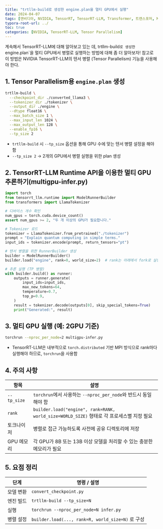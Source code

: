 ```yaml
---
title: "trtllm-build로 생성한 engine.plan을 멀티 GPU에서 실행"
date: 2024-04-07
tags: [엔비디아, NVIDIA, TensorRT, TensorRT-LLM, Transformer, 트랜스포머, Multi-GPU, 추론, Inference, 텐서 병렬, Tensor Parallelism, 스트리밍 디코딩]
typora-root-url: ../
toc: true
categories: [NVIDIA, TensorRT-LLM, Tensor Parallelism]
---
```




계속해서 TensorRT-LLM에 대해 알아보고 있는 데, trtllm-build`로 생성한 `engine.plan`을 멀티 GPU에서 병렬로 실행하는 방법에 대해 좀 더 알아보자! 참고로 이 방법은 NVIDIA TensorRT-LLM의 텐서 병렬 (Tensor Parallelism) 기능을 사용해야 한다.



## 1. Tensor Parallelism용 `engine.plan` 생성

```bash
trtllm-build \
  --checkpoint_dir ./converted_llama3 \
  --tokenizer_dir ./tokenizer \
  --output_dir ./engine \
  --dtype float16 \
  --max_batch_size 1 \
  --max_input_len 1024 \
  --max_output_len 128 \
  --enable_fp16 \
  --tp_size 2
```

* `trtllm-build` 시 `--tp_size` 옵션을 통해 GPU 수에 맞는 텐서 병렬 설정을 해야 함
* `--tp_size 2` → 2개의 GPU에서 병렬 실행을 위한 plan 생성



## 2. TensorRT-LLM Runtime API을 이용한 멀티 GPU 추론하기(multigpu-infer.py)

```python
import torch
from tensorrt_llm.runtime import ModelRunnerBuilder
from transformers import LlamaTokenizer

# 디바이스 개수 확인
num_gpus = torch.cuda.device_count()
assert num_gpus >= 2, "두 개 이상의 GPU가 필요합니다."

# Tokenizer 로드
tokenizer = LlamaTokenizer.from_pretrained("./tokenizer")
prompt = "Explain quantum computing in simple terms."
input_ids = tokenizer.encode(prompt, return_tensors="pt")

# 텐서 병렬을 위한 RunnerBuilder 생성
builder = ModelRunnerBuilder()
builder.load("engine", rank=0, world_size=2)  # rank는 아래에서 fork로 실행됨

# 추론 실행 (TP 병렬)
with builder.build() as runner:
    outputs = runner.generate(
        input_ids=input_ids,
        max_new_tokens=64,
        temperature=0.7,
        top_p=0.9,
    )
    result = tokenizer.decode(outputs[0], skip_special_tokens=True)
    print("Generated:", result)
```



## 3. 멀티 GPU 실행 (예: 2GPU 기준)

```bash
torchrun --nproc_per_node=2 multigpu-infer.py
```

* TensorRT-LLM은 내부적으로 `torch.distributed` 기반 MPI 방식으로 rank마다 실행해야 하므로, `torchrun`을 사용함



## 4. 주의 사항

| 항목        | 설명                                                         |
| ----------- | ------------------------------------------------------------ |
| `--tp_size` | `torchrun`에서 사용하는 `--nproc_per_node`와 반드시 동일해야 함 |
| `rank`      | `builder.load("engine", rank=RANK, world_size=WORLD_SIZE)` 형태로 각 프로세스별 지정 필요 |
| 토크나이저  | 병렬로 접근 가능하도록 사전에 공유 디렉토리에 저장           |
| GPU 메모리  | 각 GPU가 8B 또는 13B 이상 모델을 처리할 수 있는 충분한 메모리가 필요 |



## 5. 요점 정리

| 단계      | 명령 / 설명                                       |
| --------- | ------------------------------------------------- |
| 모델 변환 | `convert_checkpoint.py`                           |
| 엔진 빌드 | `trtllm-build --tp_size=N`                        |
| 실행      | `torchrun --nproc_per_node=N infer.py`            |
| 병렬 설정 | `builder.load(..., rank=R, world_size=N)` 로 구성 |
